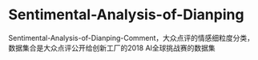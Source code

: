 # Sentimental-Analysis-of-Dianping
Sentimental-Analysis-of-Dianping-Comment，大众点评的情感细粒度分类，数据集合是大众点评公开给创新工厂的2018 AI全球挑战赛的数据集
